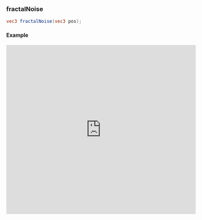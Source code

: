 ### fractalNoise

```glsl
vec3 fractalNoise(vec3 pos);
```

#### Example
<iframe width="100%" height="450px" src="https://shaderpark.com/sculpture/-Lc2_cScJZaOPAI4nThY?&example=true&embed=true" frameborder="0"></iframe>